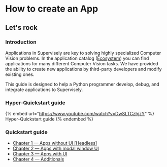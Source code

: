 # How to create an App

## **Let's rock**

### Introduction

Applications in Supervisely are key to solving highly specialized Computer Vision problems. In the application catalog ([Ecosystem](https://app.supervise.ly/ecosystem/)) you can find applications for many different Computer Vision tasks. We have provided the ability to create new applications by third-party developers and modify existing ones.

This guide is designed to help a Python programmer develop, debug, and integrate applications to Supervisely.

### Hyper-Quickstart guide

{% embed url="https://www.youtube.com/watch?v=DwSLTCzhjzY" %}
Hyper-Quickstart guide
{% endembed %}

### Quickstart guide

* [Chapter 1 — Apps without UI \[Headless\]](chapter-1-headless/)
* [Chapter 2 — Apps with modal window UI](chapter-2-modal-window/)
* [Chapter 3 — Apps with UI](chapter-3-ui/)
* [Chapter 4 — Additionals](chapter-4-additionals/)

